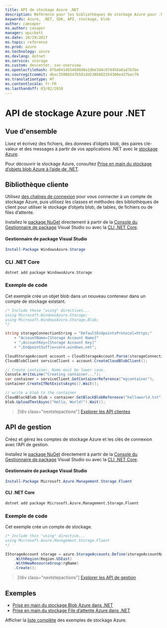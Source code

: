```yaml
---
title: API de stockage Azure .NET
description: Référence pour les bibliothèques de stockage Azure pour .NET
keywords: Azure, .NET, SDK, API, stockage, blob
author: camsoper
ms.author: casoper
manager: wpickett
ms.date: 10/19/2017
ms.topic: reference
ms.prod: azure
ms.technology: azure
ms.devlang: dotnet
ms.service: storage
ms.custom: devcenter, svc-overview
ms.openlocfilehash: 8f6e0414b54698d0a1dbe3d4c074456a6ad7b7be
ms.sourcegitcommit: dbec35008347b581dd238b882354300e427bec70
ms.translationtype: HT
ms.contentlocale: fr-FR
ms.lasthandoff: 03/02/2018
---
```

# <a name="azure-storage-apis-for-net"></a>API de stockage Azure pour .NET

## <a name="overview"></a>Vue d'ensemble

Lisez et écrivez des fichiers, des données d’objets blob, des paires clé-valeur et des messages à partir de vos applications .NET avec le [stockage Azure](https://review.docs.microsoft.com/azure/storage/storage-introduction).

Pour découvrir le stockage Azure, consultez [Prise en main du stockage d’objets blob Azure à l’aide de .NET](/azure/storage/storage-dotnet-how-to-use-blobs).

## <a name="client-library"></a>Bibliothèque cliente

Utilisez [des chaînes de connexion](/azure/storage/storage-create-storage-account#manage-your-storage-account) pour vous connecter à un compte de stockage Azure, puis utilisez les classes et méthodes des bibliothèques de client pour utiliser le stockage d’objets blob, de tables, de fichiers ou de files d’attente.

Installez le [package NuGet](https://www.nuget.org/packages/WindowsAzure.Storage) directement à partir de la [Console du Gestionnaire de package][PackageManager] Visual Studio ou avec la [CLI .NET Core][DotNetCLI].

#### <a name="visual-studio-package-manager"></a>Gestionnaire de package Visual Studio

```powershell
Install-Package WindowsAzure.Storage
```

### <a name="net-core-cli"></a>CLI .NET Core

```bash
dotnet add package WindowsAzure.Storage
```

### <a name="code-example"></a>Exemple de code

Cet exemple crée un objet blob dans un nouveau conteneur dans un compte de stockage existant.

```csharp
/* Include these "using" directives...
using Microsoft.WindowsAzure.Storage;
using Microsoft.WindowsAzure.Storage.Blob;
*/

string storageConnectionString = "DefaultEndpointsProtocol=https;"
    + "AccountName=[Storage Account Name]"
    + ";AccountKey=[Storage Account Key]"
    + ";EndpointSuffix=core.windows.net";

CloudStorageAccount account = CloudStorageAccount.Parse(storageConnectionString);
CloudBlobClient serviceClient = account.CreateCloudBlobClient();

// Create container. Name must be lower case.
Console.WriteLine("Creating container...");
var container = serviceClient.GetContainerReference("mycontainer");
container.CreateIfNotExistsAsync().Wait();

// write a blob to the container
CloudBlockBlob blob = container.GetBlockBlobReference("helloworld.txt");
blob.UploadTextAsync("Hello, World!").Wait();
```

> [!div class="nextstepactions"]
> [Explorer les API clientes](/dotnet/api/overview/azure/storage/client)

## <a name="management-apis"></a>API de gestion

Créez et gérez les comptes de stockage Azure et les clés de connexion avec l’API de gestion.

Installez le [package NuGet](https://www.nuget.org/packages/Microsoft.Azure.Management.Storage.Fluent) directement à partir de la [Console du Gestionnaire de package][PackageManager] Visual Studio ou avec la [CLI .NET Core][DotNetCLI].

#### <a name="visual-studio-package-manager"></a>Gestionnaire de package Visual Studio

```powershell
Install-Package Microsoft.Azure.Management.Storage.Fluent
```

#### <a name="net-core-cli"></a>CLI .NET Core

````bash
dotnet add package Microsoft.Azure.Management.Storage.Fluent
````

### <a name="code-example"></a>Exemple de code

Cet exemple crée un compte de stockage.

```csharp
/* Include this "using" directive...
using Microsoft.Azure.Management.Storage.Fluent
*/

IStorageAccount storage = azure.StorageAccounts.Define(storageAccountName)
    .WithRegion(Region.USEast)
    .WithNewResourceGroup(rgName)
    .Create();
```

> [!div class="nextstepactions"]
> [Explorer les API de gestion](/dotnet/api/overview/azure/storage/management)

## <a name="samples"></a>Exemples

* [Prise en main du stockage Blob Azure dans .NET](https://azure.microsoft.com/resources/samples/storage-blob-dotnet-getting-started/) 
* [Prise en main du stockage File d’attente Azure dans .NET](https://azure.microsoft.com/resources/samples/storage-queue-dotnet-getting-started/)

Afficher la [liste complète](https://azure.microsoft.com/resources/samples/?platform=dotnet&term=storage) des exemples de stockage Azure.

[PackageManager]: https://docs.microsoft.com/nuget/tools/package-manager-console
[DotNetCLI]: https://docs.microsoft.com/dotnet/core/tools/dotnet-add-package